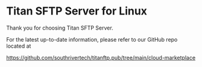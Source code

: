 # Titan SFTP Server for Linux

Thank you for choosing Titan SFTP Server.

For the latest up-to-date information, please refer to our GitHub repo located at 

https://github.com/southrivertech/titanftp.pub/tree/main/cloud-marketplace





